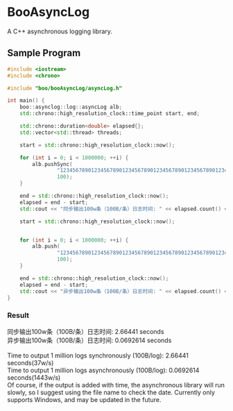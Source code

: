 # BooAsyncLog
A C++ asynchronous logging library.

## Sample Program
```c++
#include <iostream>
#include <chrono>

#include "boo/booAsyncLog/asyncLog.h"

int main() {
    boo::asynclog::log::asyncLog alb;
    std::chrono::high_resolution_clock::time_point start, end;

    std::chrono::duration<double> elapsed{};
    std::vector<std::thread> threads;

    start = std::chrono::high_resolution_clock::now();

    for (int i = 0; i < 1000000; ++i) {
        alb.pushSync(
                "123456789012345678901234567890123456789012345678901234567890123456789012345678901234567890123456789\n",
                100);
    }

    end = std::chrono::high_resolution_clock::now();
    elapsed = end - start;
    std::cout << "同步输出100w条（100B/条）日志时间: " << elapsed.count() << " seconds" << std::endl;

    start = std::chrono::high_resolution_clock::now();


    for (int i = 0; i < 1000000; ++i) {
        alb.push(
                "123456789012345678901234567890123456789012345678901234567890123456789012345678901234567890123456789\n",
                100);
    }

    end = std::chrono::high_resolution_clock::now();
    elapsed = end - start;
    std::cout << "异步输出100w条（100B/条）日志时间: " << elapsed.count() << " seconds" << std::endl;
}
```
### Result
同步输出100w条（100B/条）日志时间: 2.66441 seconds<br>
异步输出100w条（100B/条）日志时间: 0.0692614 seconds<br>
<br>
Time to output 1 million logs synchronously (100B/log): 2.66441 seconds(37w/s)<br>
Time to output 1 million logs asynchronously (100B/log): 0.0692614 seconds(1443w/s)
<br>
Of course, if the output is added with time, the asynchronous library will run slowly, so I suggest using the file name to check the date.
Currently only supports Windows, and may be updated in the future.
